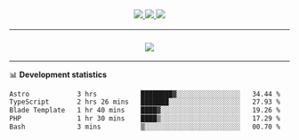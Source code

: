<h3 align="center">
  <a href="https://github.com/hwalker928">
      <img src="https://img.shields.io/github/followers/hwalker928?label=Followers&style=for-the-badge&color=lightblue">
  </a>
  <a href="https://harryw.link/discord" alt="Discord">
      <img src="https://img.shields.io/discord/738451951758606336?label=discord&style=for-the-badge&color=lightblue"/>
  </a>
  <a href="https://harryw.link/sparked" alt="Sparked Host">
      <img src="https://img.shields.io/static/v1?label=Sponsor&message=Sparked%20Host&color=yellow&style=for-the-badge"/>
  </a>
</h3>

<hr>


<h3 align="center">
  <a href="https://github.com/hwalker928">
      <img src="https://github-profile-trophy.vercel.app/?username=hwalker928&no-bg=true&no-frame=true">
  </a>
</h3>


<hr>

📊 **Development statistics**

<!--START_SECTION:waka-->

```txt
Astro            3 hrs           ████████▓░░░░░░░░░░░░░░░░   34.44 %
TypeScript       2 hrs 26 mins   ███████░░░░░░░░░░░░░░░░░░   27.93 %
Blade Template   1 hr 40 mins    ████▓░░░░░░░░░░░░░░░░░░░░   19.26 %
PHP              1 hr 30 mins    ████▒░░░░░░░░░░░░░░░░░░░░   17.29 %
Bash             3 mins          ▒░░░░░░░░░░░░░░░░░░░░░░░░   00.70 %
```

<!--END_SECTION:waka-->
